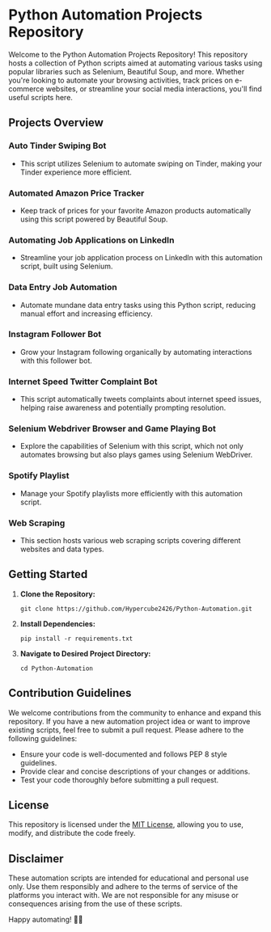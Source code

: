 # Python Automation Projects Repository

Welcome to the Python Automation Projects Repository! This repository hosts a collection of Python scripts aimed at automating various tasks using popular libraries such as Selenium, Beautiful Soup, and more. Whether you're looking to automate your browsing activities, track prices on e-commerce websites, or streamline your social media interactions, you'll find useful scripts here.

## Projects Overview

### Auto Tinder Swiping Bot
- This script utilizes Selenium to automate swiping on Tinder, making your Tinder experience more efficient.

### Automated Amazon Price Tracker
- Keep track of prices for your favorite Amazon products automatically using this script powered by Beautiful Soup.

### Automating Job Applications on LinkedIn
- Streamline your job application process on LinkedIn with this automation script, built using Selenium.

### Data Entry Job Automation
- Automate mundane data entry tasks using this Python script, reducing manual effort and increasing efficiency.

### Instagram Follower Bot
- Grow your Instagram following organically by automating interactions with this follower bot.

### Internet Speed Twitter Complaint Bot
- This script automatically tweets complaints about internet speed issues, helping raise awareness and potentially prompting resolution.

### Selenium Webdriver Browser and Game Playing Bot
- Explore the capabilities of Selenium with this script, which not only automates browsing but also plays games using Selenium WebDriver.

### Spotify Playlist
- Manage your Spotify playlists more efficiently with this automation script.

### Web Scraping
- This section hosts various web scraping scripts covering different websites and data types.

## Getting Started

1. **Clone the Repository:**
    ```
    git clone https://github.com/Hypercube2426/Python-Automation.git
    ```

2. **Install Dependencies:**
    ```
    pip install -r requirements.txt
    ```

3. **Navigate to Desired Project Directory:**
    ```
    cd Python-Automation
    ```



## Contribution Guidelines

We welcome contributions from the community to enhance and expand this repository. If you have a new automation project idea or want to improve existing scripts, feel free to submit a pull request. Please adhere to the following guidelines:

- Ensure your code is well-documented and follows PEP 8 style guidelines.
- Provide clear and concise descriptions of your changes or additions.
- Test your code thoroughly before submitting a pull request.

## License

This repository is licensed under the [MIT License](LICENSE), allowing you to use, modify, and distribute the code freely.

## Disclaimer

These automation scripts are intended for educational and personal use only. Use them responsibly and adhere to the terms of service of the platforms you interact with. We are not responsible for any misuse or consequences arising from the use of these scripts.

Happy automating! 🤖✨
